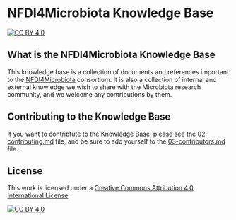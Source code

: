 # NFDI4Microbiota Knowledge Base

[![CC BY 4.0][cc-by-shield]][cc-by]

## What is the NFDI4Microbiota Knowledge Base

This knowledge base is a collection of documents and references important to the [NFDI4Microbiota](https://nfdi4microbiota.de/) consortium. It is also a collection of internal and external knowledge we wish to share with the Microbiota research community, and we welcome any contributions by them.

## Contributing to the Knowledge Base

If you want to contribtute to the Knowledge Base, please see the [02-contributing.md](https://github.com/NFDI4Microbiota/nfdi4microbiota-knowledge-base/blob/main/docs/_Getting-Started/02-contributing.md) file, and be sure to add yourself to the [03-contributors.md](https://github.com/NFDI4Microbiota/nfdi4microbiota-knowledge-base/blob/main/docs/_Getting-Started/03-contributors.md) file.

## License

This work is licensed under a
[Creative Commons Attribution 4.0 International License][cc-by].

[![CC BY 4.0][cc-by-image]][cc-by]

[cc-by]: http://creativecommons.org/licenses/by/4.0/
[cc-by-image]: https://i.creativecommons.org/l/by/4.0/88x31.png
[cc-by-shield]: https://img.shields.io/badge/License-CC%20BY%204.0-lightgrey.svg
